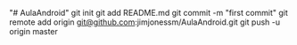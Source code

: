 "# AulaAndroid"  git init git add README.md git commit -m "first commit" git remote add origin git@github.com:jimjonessm/AulaAndroid.git git push -u origin master
